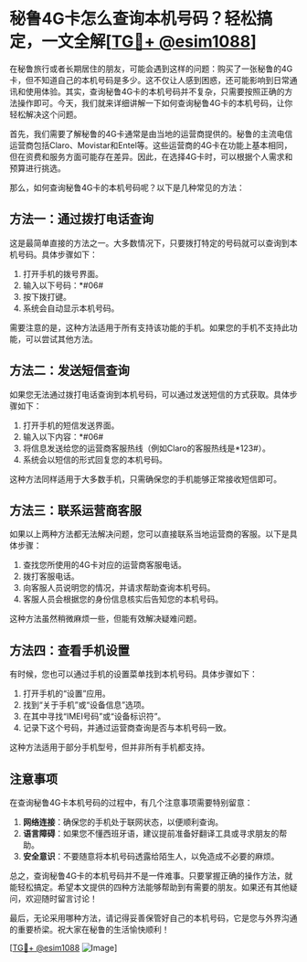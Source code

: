# 秘鲁4G卡怎么查询本机号码？轻松搞定，一文全解[[TG💪+ @esim1088](https://t.me/s/esim1088)]

在秘鲁旅行或者长期居住的朋友，可能会遇到这样的问题：购买了一张秘鲁的4G卡，但不知道自己的本机号码是多少。这不仅让人感到困惑，还可能影响到日常通讯和使用体验。其实，查询秘鲁4G卡的本机号码并不复杂，只需要按照正确的方法操作即可。今天，我们就来详细讲解一下如何查询秘鲁4G卡的本机号码，让你轻松解决这个问题。

首先，我们需要了解秘鲁的4G卡通常是由当地的运营商提供的。秘鲁的主流电信运营商包括Claro、Movistar和Entel等。这些运营商的4G卡在功能上基本相同，但在资费和服务方面可能存在差异。因此，在选择4G卡时，可以根据个人需求和预算进行挑选。

那么，如何查询秘鲁4G卡的本机号码呢？以下是几种常见的方法：

## 方法一：通过拨打电话查询

这是最简单直接的方法之一。大多数情况下，只要拨打特定的号码就可以查询到本机号码。具体步骤如下：

1. 打开手机的拨号界面。
2. 输入以下号码：*#06#
3. 按下拨打键。
4. 系统会自动显示本机号码。

需要注意的是，这种方法适用于所有支持该功能的手机。如果您的手机不支持此功能，可以尝试其他方法。

## 方法二：发送短信查询

如果您无法通过拨打电话查询到本机号码，可以通过发送短信的方式获取。具体步骤如下：

1. 打开手机的短信发送界面。
2. 输入以下内容：*#06#
3. 将信息发送给您的运营商客服热线（例如Claro的客服热线是*123#）。
4. 系统会以短信的形式回复您的本机号码。

这种方法同样适用于大多数手机，只需确保您的手机能够正常接收短信即可。

## 方法三：联系运营商客服

如果以上两种方法都无法解决问题，您可以直接联系当地运营商的客服。以下是具体步骤：

1. 查找您所使用的4G卡对应的运营商客服电话。
2. 拨打客服电话。
3. 向客服人员说明您的情况，并请求帮助查询本机号码。
4. 客服人员会根据您的身份信息核实后告知您的本机号码。

这种方法虽然稍微麻烦一些，但能有效解决疑难问题。

## 方法四：查看手机设置

有时候，您也可以通过手机的设置菜单找到本机号码。具体步骤如下：

1. 打开手机的“设置”应用。
2. 找到“关于手机”或“设备信息”选项。
3. 在其中寻找“IMEI号码”或“设备标识符”。
4. 记录下这个号码，并通过运营商查询是否与本机号码一致。

这种方法适用于部分手机型号，但并非所有手机都支持。

## 注意事项

在查询秘鲁4G卡本机号码的过程中，有几个注意事项需要特别留意：

1. **网络连接**：确保您的手机处于联网状态，以便顺利查询。
2. **语言障碍**：如果您不懂西班牙语，建议提前准备好翻译工具或寻求朋友的帮助。
3. **安全意识**：不要随意将本机号码透露给陌生人，以免造成不必要的麻烦。

总之，查询秘鲁4G卡的本机号码并不是一件难事。只要掌握正确的操作方法，就能轻松搞定。希望本文提供的四种方法能够帮助到有需要的朋友。如果还有其他疑问，欢迎随时留言讨论！

最后，无论采用哪种方法，请记得妥善保管好自己的本机号码，它是您与外界沟通的重要桥梁。祝大家在秘鲁的生活愉快顺利！

[[TG💪+ @esim1088](https://t.me/s/esim1088) ![Image](https://i.postimg.cc/4NQfJmqS/Snipaste-2025-05-13-00-14-12.png)]